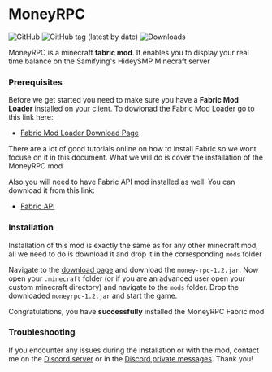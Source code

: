 # MoneyRPC

![GitHub](https://img.shields.io/github/license/SamiCraft/MoneyRPC) ![GitHub tag (latest by date)](https://img.shields.io/github/v/tag/SamiCraft/MoneyRPC) ![Downloads](https://img.shields.io/github/downloads/SamiCraft/MoneyRPC/total)

MoneyRPC is a minecraft **fabric mod**. It enables you to display your real time balance on the Samifying's HideySMP
Minecraft server

### Prerequisites

Before we get started you need to make sure you have a **Fabric Mod Loader** installed on your client. To dowlonad the
Fabric Mod Loader go to this link here:

- [Fabric Mod Loader Download Page](https://fabricmc.net/use/)

There are a lot of good tutorials online on how to install Fabric so we wont focuse on it in this document. What we will
do is cover the installation of the MoneyRPC mod

Also you will need to have Fabric API mod installed as well. You can download it from this link:

- [Fabric API](https://www.curseforge.com/minecraft/mc-mods/fabric-api/files)

### Installation

Installation of this mod is exactly the same as for any other minecraft mod, all we need to do is download it and drop
it in the corresponding `mods` folder

Navigate to the [download page](https://github.com/SamiCraft/MoneyRPC/releases/latest) and download
the `money-rpc-1.2.jar`. Now open your `.minecraft` folder (or if you are an advanced user open your custom minecraft
directory) and navigate to the `mods` folder. Drop the downloaded `moneyrpc-1.2.jar` and start the game.

Congratulations, you have **successfully** installed the MoneyRPC Fabric mod

### Troubleshooting

If you encounter any issues during the installation or with the mod, contact me on the [Discord server]("https://discord.gg/samifying") or in the [Discord private messages]("https://discordapp.com/users/358236836113547265"). Thank you!
